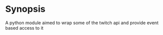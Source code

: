 # Synopsis

A python module aimed to wrap some of the twitch api and provide event based access to it

